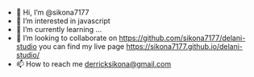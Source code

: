 - 👋 Hi, I’m @sikona7177
- 👀 I’m interested in javascript 
- 🌱 I’m currently learning ...
- 💞️ I’m looking to collaborate on https://github.com/sikona7177/delani-studio
you can find my live page https://sikona7177.github.io/delani-studio/
- 📫 How to reach me derricksikona@gmail.com

<!---
sikona7177/sikona7177 is a ✨ special ✨ repository because its `README.md` (this file) appears on your GitHub profile.
You can click the Preview link to take a look at your changes.
--->
